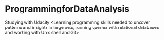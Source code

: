 # ProgrammingforDataAnalysis
Studying with Udacity
<Learning programming skills needed to uncover patterns and insights in large sets, 
running queries with relational databases and working with Unix shell and Git>
